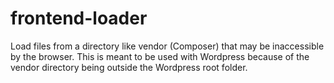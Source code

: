 # frontend-loader
Load files from a directory like vendor (Composer) that may be inaccessible by the browser.
This is meant to be used with Wordpress because of the vendor directory being outside the Wordpress root folder.


